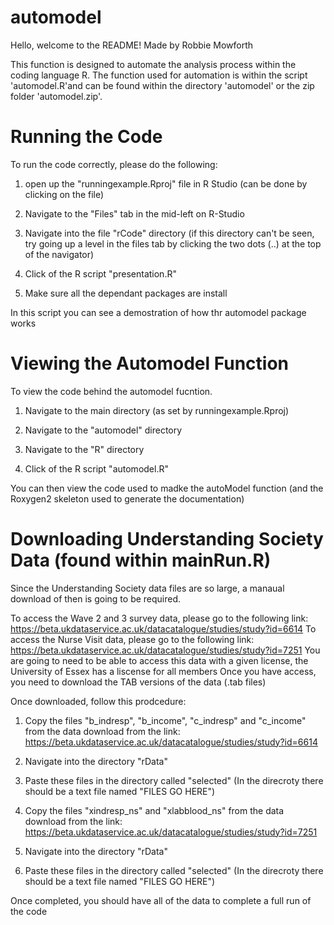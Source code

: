 # automodel
Hello, welcome to the README! Made by Robbie Mowforth

This function is designed to automate the analysis process within the coding language R. The function used for automation is within the script 'automodel.R'and can be found within the directory 'automodel' or the zip folder 'automodel.zip'.

# Running the Code

To run the code correctly, please do the following:

1. open up the "runningexample.Rproj" file in R Studio (can be done by clicking on the file)

2. Navigate to the "Files" tab in the mid-left on R-Studio

3. Navigate into the file "rCode" directory (if this directory can't be seen, try going up a level in the files tab by clicking the two dots (..) at the top of the navigator)

4. Click of the R script "presentation.R"

5. Make sure all the dependant packages are install

In this script you can see a demostration of how thr automodel package works

# Viewing the Automodel Function

To view the code behind the automodel fucntion.

1. Navigate to the main directory (as set by runningexample.Rproj)

2. Navigate to the "automodel" directory

3. Navigate to the "R" directory

4. Click of the R script "automodel.R" 

You can then view the code used to madke the autoModel function (and the Roxygen2 skeleton used to generate the documentation)

# Downloading Understanding Society Data (found within mainRun.R)

Since the Understanding Society data files are so large, a manaual download of then is going to be required.

To access the Wave 2 and 3 survey data, please go to the following link: https://beta.ukdataservice.ac.uk/datacatalogue/studies/study?id=6614
To access the Nurse Visit data, please go to the following link: https://beta.ukdataservice.ac.uk/datacatalogue/studies/study?id=7251
You are going to need to be able to access this data with a given license, the University of Essex has a liscense for all members
Once you have access, you need to download the TAB versions of the data (.tab files)

Once downloaded, follow this prodcedure:

1. Copy the files "b_indresp", "b_income", "c_indresp" and "c_income" from the data download from the link: https://beta.ukdataservice.ac.uk/datacatalogue/studies/study?id=6614

2. Navigate into the directory "rData"

3. Paste these files in the directory called "selected" (In the direcroty there should be a text file named "FILES GO HERE")

4. Copy the files "xindresp_ns" and "xlabblood_ns" from the data download from the link: https://beta.ukdataservice.ac.uk/datacatalogue/studies/study?id=7251

5. Navigate into the directory "rData"

6. Paste these files in the directory called "selected" (In the direcroty there should be a text file named "FILES GO HERE")

Once completed, you should have all of the data to complete a full run of the code
